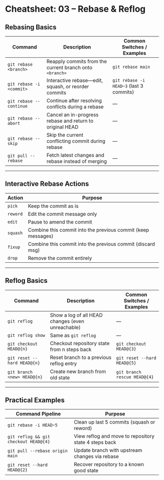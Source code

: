 # Cheatsheet: 03 – Rebase & Reflog

## Rebasing Basics

| Command                  | Description                                              | Common Switches / Examples              |
| ------------------------ | -------------------------------------------------------- | --------------------------------------- |
| `git rebase <branch>`    | Reapply commits from the current branch onto `<branch>`  | `git rebase main`                       |
| `git rebase -i <commit>` | Interactive rebase—edit, squash, or reorder commits      | `git rebase -i HEAD~3` (last 3 commits) |
| `git rebase --continue`  | Continue after resolving conflicts during a rebase       | —                                       |
| `git rebase --abort`     | Cancel an in-progress rebase and return to original HEAD | —                                       |
| `git rebase --skip`      | Skip the current conflicting commit during rebase        | —                                       |
| `git pull --rebase`      | Fetch latest changes and rebase instead of merging       | —                                       |

---

## Interactive Rebase Actions

| Action   | Purpose                                                      |
| -------- | ------------------------------------------------------------ |
| `pick`   | Keep the commit as is                                        |
| `reword` | Edit the commit message only                                 |
| `edit`   | Pause to amend the commit                                    |
| `squash` | Combine this commit into the previous commit (keep messages) |
| `fixup`  | Combine this commit into the previous commit (discard msg)   |
| `drop`   | Remove the commit entirely                                   |

---

## Reflog Basics

| Command                     | Description                                       | Common Switches / Examples   |
| --------------------------- | ------------------------------------------------- | ---------------------------- |
| `git reflog`                | Show a log of all HEAD changes (even unreachable) | —                            |
| `git reflog show`           | Same as `git reflog`                              | —                            |
| `git checkout HEAD@{n}`     | Checkout repository state from n steps back       | `git checkout HEAD@{3}`      |
| `git reset --hard HEAD@{n}` | Reset branch to a previous reflog entry           | `git reset --hard HEAD@{5}`  |
| `git branch <new> HEAD@{n}` | Create new branch from old state                  | `git branch rescue HEAD@{4}` |

---

## Practical Examples

| Command Pipeline                      | Purpose                                               |
| ------------------------------------- | ----------------------------------------------------- |
| `git rebase -i HEAD~5`                | Clean up last 5 commits (squash or reword)            |
| `git reflog && git checkout HEAD@{4}` | View reflog and move to repository state 4 steps back |
| `git pull --rebase origin main`       | Update branch with upstream changes via rebase        |
| `git reset --hard HEAD@{2}`           | Recover repository to a known good state              |
